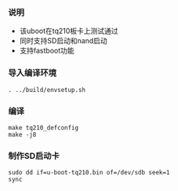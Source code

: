 ### 说明
- 该uboot在tq210板卡上测试通过
- 同时支持SD启动和nand启动
- 支持fastboot功能

### 导入编译环境
```
. ../build/envsetup.sh
```

### 编译
```
make tq210_defconfig
make -j8
```

### 制作SD启动卡
```
sudo dd if=u-boot-tq210.bin of=/dev/sdb seek=1
sync
```
